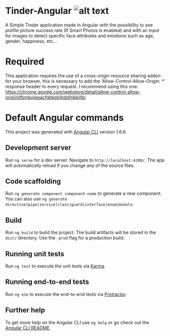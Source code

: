 # Tinder-Angular ![alt text](https://cdn4.iconfinder.com/data/icons/social-media-pro-icons/1080/Tinder-01-128.png "Tinder-Angular")

A Simple Tinder application made in Angular with the possibility to see profile picture success rate (If Smart Photos is enabled) and with an input for images to detect specific face attributes and emotions such as age, gender, happiness, etc...

# Required

This application requires the use of a cross-origin resource sharing addon for your browser, this is necessary to add the 'Allow-Control-Allow-Origin: *' response header to every request. I recommend using this one: https://chrome.google.com/webstore/detail/allow-control-allow-origi/nlfbmbojpeacfghkpbjhddihlkkiljbi

# Default Angular commands

This project was generated with [Angular CLI](https://github.com/angular/angular-cli) version 1.6.6.

## Development server

Run `ng serve` for a dev server. Navigate to `http://localhost:4200/`. The app will automatically reload if you change any of the source files.

## Code scaffolding

Run `ng generate component component-name` to generate a new component. You can also use `ng generate directive|pipe|service|class|guard|interface|enum|module`.

## Build

Run `ng build` to build the project. The build artifacts will be stored in the `dist/` directory. Use the `-prod` flag for a production build.

## Running unit tests

Run `ng test` to execute the unit tests via [Karma](https://karma-runner.github.io).

## Running end-to-end tests

Run `ng e2e` to execute the end-to-end tests via [Protractor](http://www.protractortest.org/).

## Further help

To get more help on the Angular CLI use `ng help` or go check out the [Angular CLI README](https://github.com/angular/angular-cli/blob/master/README.md).
